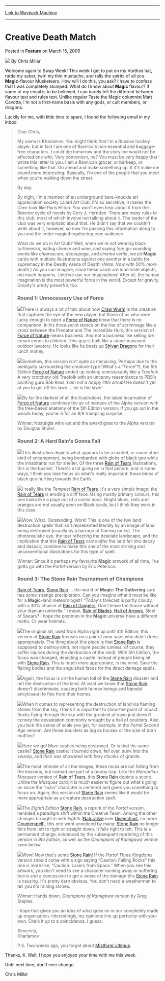 
---
[Link to Wayback Machine](https://web.archive.org/web/20170314132643/http://magic.wizards.com/en/articles/archive/feature/creative-death-match-2006-03-15)

[_metadata_:wayback_url]:- "http://magic.wizards.com/en/articles/archive/feature/creative-death-match-2006-03-15"
[_metadata_:wayback_raw_url]:- "https://web.archive.org/web/20170314132643id_/http://magic.wizards.com/en/articles/archive/feature/creative-death-match-2006-03-15"
[_metadata_:wayback_capture_timestamp]:- "2017-03-14 13:26:43+00:00"
[_metadata_:description]:- "Welcome again to Swap Week! This week I get to put on my Vorthos hat, rattle my saber, twirl my thin mustache, and rally the spirits of all you Magic-flavour Musketeers. How will I do this, you ask? I have to confess that I was completely stumped. What do I know about Magic flavour? If some of my email is to be believed, I can barely tell the different between flavour text and rules text. Unlike regular Taste the Magic columnist Matt Cavotta, I'm not a first-name basis with any gods, or cult members, or dragons."
[_metadata_:generator]:- "Drupal 7 (http://drupal.org)"
---


Creative Death Match
====================



 Posted in **Feature**
 on March 15, 2006 






![](https://media.magic.wizards.com/styles/auth_small/public/images/person/authorpic_chrismillar.jpg)
By Chris Millar











Welcome again to Swap Week! This week I get to put on my Vorthos hat, rattle my saber, twirl my thin mustache, and rally the spirits of all you **Magic**-flavour Musketeers. How will I do this, you ask? I have to confess that I was completely stumped. What do I know about **Magic** flavour? If some of my email is to be believed, I can barely tell the different between flavour text and rules text. Unlike regular Taste the Magic columnist Matt Cavotta, I'm not a first-name basis with any gods, or cult members, or dragons. 

Luckily for me, with little time to spare, I found the following email in my inbox: 


> 
> Dear Chris,
> 
> 
> My name is Kharlamov. You might think that I'm a Russian hockey player, but in fact I am one of Ravnica's non-essential and baggage-free characters. I could die tomorrow and the storyline would not be affected one whit. Very convenient, no? You must be very happy that I wrote this letter to you. I am a Ravnican grocer, or barkeep, or something like that. Go ahead and make something up, if it'll make me sound more interesting. Basically, I'm one of the people that you meet when you're walking down the street.
> 
> 
> By day.
> 
> 
> By night, I'm a member of an underground bare-knuckle art appreciation society called Art Club. It's so secretive, it makes the Dimir look like Paris Hilton. You won't even hear about it from the *Ravnica* cycle of novels by Cory J. Herndon. There are many rules to this club, most of which involve not talking about it. The leader of the club was very emphatic about that. He didn't say that we couldn't *write* about it, however, so now I'm passing this information along to you and the entire magicthegathering.com audience.
> 
> 
> What do we do in Art Club? Well, when we're not wearing black turtlenecks, eating cheese and wine, and saying foreign-sounding words like *chiaroscuro*, *decoupage*, and *cinema verite*, we pit **Magic** cards with multiple illustrations against one another in a battle for supremacy in the Deadly Arena of Death! (*Note: Now with 50% more death.*) As you can imagine, since these cards are inanimate objects, not much happens. Until we use our imaginations! After all, the human imagination is the most powerful force in the world. Except for gravity. Gravity's pretty powerful, too. 
> 
> 
> ### Round 1: Unnecessary Use of Force
> 
> 
> ![](https://media.magic.wizards.com/image_legacy_migration/magic/images/mtgcom/fcpics/taste/cm10_forceofnature-alpha.jpg)There is always a lot of talk about how [Craw Wurm](http://gatherer.wizards.com/Pages/Card/Details.aspx?name=Craw+Wurm) is the creature that captures the eye of the new player, but those of us who were lucky enough to open a [Force of Nature](http://gatherer.wizards.com/Pages/Card/Details.aspx?name=Force+of+Nature) know that there is no comparison. In his three-point stance on the line of scrimmage like a cross between the Predator and The Incredible Hulk, this version of [Force of Nature](http://gatherer.wizards.com/Pages/Card/Details.aspx?name=Force+of+Nature) means business. And not a business like selling ice cream cones to children. This guy is built like a stone-masoned outdoor lavatory. He looks like he beats up [Shivan Dragon](http://gatherer.wizards.com/Pages/Card/Details.aspx?name=Shivan+Dragon)s for their lunch money. 
> 
> 
>   
> ![](https://media.magic.wizards.com/image_legacy_migration/magic/images/mtgcom/fcpics/taste/cm10_forceofnature-5e.jpg)Somehow, this version isn't quite as menacing. Perhaps due to the ambiguity surrounding the creature-type (What's a “Force”?), the 5th Edition [Force of Nature](http://gatherer.wizards.com/Pages/Card/Details.aspx?name=Force+of+Nature) ended up looking unmistakably like a Treefolk. A very crotchety old Treefolk with an uncanny resemblance to PBS's painting guru Bob Ross. *I am not a happy little shrub!* He doesn't yell at you to get off his lawn … he *is* the lawn!
> 
> 
>   
> ![](https://media.magic.wizards.com/image_legacy_migration/magic/images/mtgcom/fcpics/taste/cm10_forceofnature-9e.jpg)By far the darkest of all the illustrations, the latest incarnation of [Force of Nature](http://gatherer.wizards.com/Pages/Card/Details.aspx?name=Force+of+Nature) combines the air of menace of the Alpha version with the tree-based anatomy of the 5th Edition version. If you go out in the woods today, you're in for an 8/8 trampling surprise.
> 
> 
> Winner: Nostalgia wins out and the award goes to the Alpha version by Douglas Shuler.
> 
> 
> ### Round 2: A Hard Rain's Gonna Fall
> 
> 
> ![](https://media.magic.wizards.com/image_legacy_migration/magic/images/mtgcom/fcpics/taste/cm10_rainoftears-mm.jpg)This illustration depicts what appears to be a market, or some other kind of encampment, being bombarded with globs of black goo while the inhabitants run for shelter. Of the three [Rain of Tears](http://gatherer.wizards.com/Pages/Card/Details.aspx?name=Rain+of+Tears) illustrations, this is the busiest. There's a lot going on in that picture, and in some ways, I think you lose focus on what's really important: those blobs of black goo hurtling towards the Earth. 
> 
> 
>   
> ![](https://media.magic.wizards.com/image_legacy_migration/magic/images/mtgcom/fcpics/taste/cm10_rainoftears-tempest.jpg)I really like the *Tempest* [Rain of Tears](http://gatherer.wizards.com/Pages/Card/Details.aspx?name=Rain+of+Tears). It's a very simple image: the [Rain of Tears](http://gatherer.wizards.com/Pages/Card/Details.aspx?name=Rain+of+Tears) is eroding a cliff face. Using mostly primary colours, this one looks like a page out of a comic book. Bright blues, reds and oranges are not usually seen on Black cards, but I think they work in this case. 
> 
> 
>   
> ![](https://media.magic.wizards.com/image_legacy_migration/magic/images/mtgcom/fcpics/taste/cm10_rainoftears-portal.jpg)Wow. What. Outstanding. Work! This is one of the few land destruction spells that isn't represented literally by an image of land being destroyed (usually by a barrage of flaming rocks). The photorealistic eye, the tear reflecting the desolate landscape, and the implication that this [Rain of Tears](http://gatherer.wizards.com/Pages/Card/Details.aspx?name=Rain+of+Tears) came *after* the land fell into decay and despair, combine to make this one of the most striking and unconventional illustrations for this type of spell.
> 
> 
> Winner: Since it's perhaps my favourite **Magic** artwork of all time, I've gotta go with the *Portal* version by Eric Peterson.
> 
> 
> ### Round 3: The Stone Rain Tournament of Champions
> 
> 
> [Rain of Tears](http://gatherer.wizards.com/Pages/Card/Details.aspx?name=Rain+of+Tears), [Stone Rain](http://gatherer.wizards.com/Pages/Card/Details.aspx?name=Stone+Rain) … the world of **Magic: The Gathering** sure has some strange precipitation. Can you imagine what it must be like for a **Magic**-land meteorologist? “Today's forecast is partly cloudy, with a 30% chance of [Rain of Daggers](http://gatherer.wizards.com/Pages/Card/Details.aspx?&name=Rain%2Bof%2BDaggers). Don't leave the house without your titanium umbrella.” I mean, [Rain of Blades](http://gatherer.wizards.com/Pages/Card/Details.aspx?name=Rain+of+Blades), [Hail of Arrows](http://gatherer.wizards.com/Pages/Card/Details.aspx?name=Hail+of+Arrows), Sleet of Spears? I hope the postmen in the **Magic** universe have a different motto. Or wear helmets.
> 
> 
> ![](https://media.magic.wizards.com/image_legacy_migration/magic/images/mtgcom/fcpics/taste/cm10_stonerain-alpha.jpg)The original art, used from Alpha right up until 4th Edition, this version of [Stone Rain](http://gatherer.wizards.com/Pages/Card/Details.aspx?name=Stone+Rain) focuses on a pair of poor saps who didn't dress appropriately. The thing about this piece is that [Stone Rain](http://gatherer.wizards.com/Pages/Card/Details.aspx?name=Stone+Rain) is supposed to destroy *land*, not injure people (unless, of course, they suffer injuries during the destruction of the land). With 5th Edition, the focus was changed, depicting a castle instead of people being hit with [Stone Rain](http://gatherer.wizards.com/Pages/Card/Details.aspx?name=Stone+Rain). This is much more appropriate, in my mind. Save the flailing bodies and the anguished faces for the direct damage spells.
> 
> 
>   
> ![](https://media.magic.wizards.com/image_legacy_migration/magic/images/mtgcom/fcpics/taste/cm10_stonerain-ia.jpg)Again, the focus is on the human toll of the [Stone Rain](http://gatherer.wizards.com/Pages/Card/Details.aspx?name=Stone+Rain) disaster and not the destruction of the land. At least we know that [Stone Rain](http://gatherer.wizards.com/Pages/Card/Details.aspx?name=Stone+Rain) doesn't discriminate, causing both human beings and bipedal ankylosauri to flee from their homes.
> 
> 
>   
> ![](https://media.magic.wizards.com/image_legacy_migration/magic/images/mtgcom/fcpics/taste/cm10_stonerain-mirage.jpg)When it comes to representing the destruction of land via flaming stones from the sky, I think it is important to show the point of impact. Rocks flying through the sky with the greatest of ease just doesn't convey the devastation commonly wrought by a hail of boulders. Also, you lack the sense of scale you get, for example, in the *Portal Second Age* version. Are those boulders as big as houses or the size of bran muffins?
> 
> 
>   
> ![](https://media.magic.wizards.com/image_legacy_migration/magic/images/mtgcom/fcpics/taste/cm10_stonerain-7e.jpg)Here we go! More castles being destroyed. Or is that the same castle? [Stone Rain](http://gatherer.wizards.com/Pages/Card/Details.aspx?name=Stone+Rain) castle: It burned down, fell over, sunk into the swamp, and *then* was showered with fiery chunks of granite.
> 
> 
>   
> ![](https://media.magic.wizards.com/image_legacy_migration/magic/images/mtgcom/fcpics/taste/cm10_stonerain-p3k.jpg)The most intimate of all the images, these rocks are not falling from the heavens, but instead are part of a booby trap. Like the *Mercadian Masques* version of [Rain of Tears](http://gatherer.wizards.com/Pages/Card/Details.aspx?name=Rain+of+Tears), this [Stone Rain](http://gatherer.wizards.com/Pages/Card/Details.aspx?name=Stone+Rain) depicts a scene. Unlike the *Masques* card, it is much easier to figure out what's going on since the “main” character is centered and gives you something to focus on. Again, this version of [Stone Rain](http://gatherer.wizards.com/Pages/Card/Details.aspx?name=Stone+Rain) seems like it would be more appropriate as a creature destruction spell.
> 
> 
>   
> ![](https://media.magic.wizards.com/image_legacy_migration/magic/images/mtgcom/fcpics/taste/cm10_stonerain-portal.jpg)The *Eighth Edition* [Stone Rain](http://gatherer.wizards.com/Pages/Card/Details.aspx?name=Stone+Rain), a reprint of the *Portal* version, heralded a paradigm shift within the Creative Team. Among the other changes brought in with *Eighth* ([Naturalize](http://gatherer.wizards.com/Pages/Card/Details.aspx?name=Naturalize) over [Disenchant](http://gatherer.wizards.com/Pages/Card/Details.aspx?name=Disenchant), no more [Counterspell](http://gatherer.wizards.com/Pages/Card/Details.aspx?name=Counterspell)), this one went unnoticed by many: [Stone Rain](http://gatherer.wizards.com/Pages/Card/Details.aspx?name=Stone+Rain) no longer falls from left to right or straight down. It falls right to left. This is a permanent change, evidenced by the subsequent reprinting of this version in *9th Edition*, as well as the *Champions of Kamigawa* version seen below. 
> 
> 
>   
> ![](https://media.magic.wizards.com/image_legacy_migration/magic/images/mtgcom/fcpics/taste/cm10_stonerain-chk.jpg)Wow! Now that's some [Stone Rain](http://gatherer.wizards.com/Pages/Card/Details.aspx?name=Stone+Rain)! If the *Portal Three Kingdoms* version should come with a sign saying “Caution: Falling Rocks” this one is more like, “Caution: Lasers from Space.” When you see this artwork, you don't need to see a character running away or suffering burns and a concussion to get a sense of the damage this [Stone Rain](http://gatherer.wizards.com/Pages/Card/Details.aspx?name=Stone+Rain) is causing. It's pretty darn obvious. You don't need a weatherman to tell you it's raining stones.
> 
> 
> Winner: Hands down, *Champions of Kamigawa* version by Greg Staples.
> 
> 
> I hope that gives you an idea of what goes on in our completely made up organization. Interestingly, my opinions line up perfectly with your own. Chalk it up to a coincidence, I guess.
> 
> 
> Sincerely,  
>  Kharlamov
> 
> 
> P.S. Two weeks ago, you forgot about [Mistform Ultimus](http://gatherer.wizards.com/Pages/Card/Details.aspx?name=Mistform+Ultimus).
> 
> 
> 

Thanks, K. Well, I hope you enjoyed your time with me this week. 

Until next time, don't ever change.

Chris Millar







